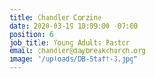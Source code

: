 ```yaml
---
title: Chandler Corzine
date: 2020-03-19 10:09:00 -07:00
position: 6
job_title: Young Adults Pastor
email: chandler@daybreakchurch.org
image: "/uploads/DB-Staff-3.jpg"
---
```


